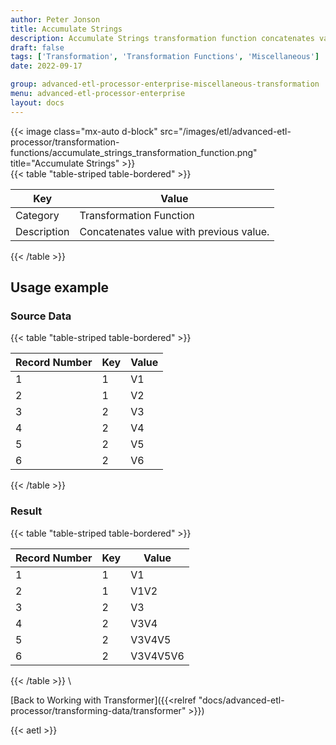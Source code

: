```yaml
---
author: Peter Jonson
title: Accumulate Strings
description: Accumulate Strings transformation function concatenates value with previous value
draft: false
tags: ['Transformation', 'Transformation Functions', 'Miscellaneous']
date: 2022-09-17

group: advanced-etl-processor-enterprise-miscellaneous-transformation
menu: advanced-etl-processor-enterprise
layout: docs
---
```


{{< image class="mx-auto d-block"  src="/images/etl/advanced-etl-processor/transformation-functions/accumulate_strings_transformation_function.png" title="Accumulate Strings" >}}
\
{{< table "table-striped table-bordered" >}}

| Key         | Value                                   |
| ----------- | --------------------------------------- |
| Category    | Transformation Function                 |
| Description | Concatenates value with previous value. |

{{< /table >}}

## Usage example

### Source Data

{{< table "table-striped table-bordered" >}}

| Record Number | Key | Value |
| ------------- | --- | ----- |
| 1             | 1   | V1    |
| 2             | 1   | V2    |
| 3             | 2   | V3    |
| 4             | 2   | V4    |
| 5             | 2   | V5    |
| 6             | 2   | V6    |

{{< /table >}}

### Result

{{< table "table-striped table-bordered" >}}

| Record Number | Key | Value    |
| ------------- | --- | -------- |
| 1             | 1   | V1       |
| 2             | 1   | V1V2     |
| 3             | 2   | V3       |
| 4             | 2   | V3V4     |
| 5             | 2   | V3V4V5   |
| 6             | 2   | V3V4V5V6 |

{{< /table >}}
\

[Back to Working with Transformer]({{<relref "docs/advanced-etl-processor/transforming-data/transformer" >}})

{{< aetl >}}
